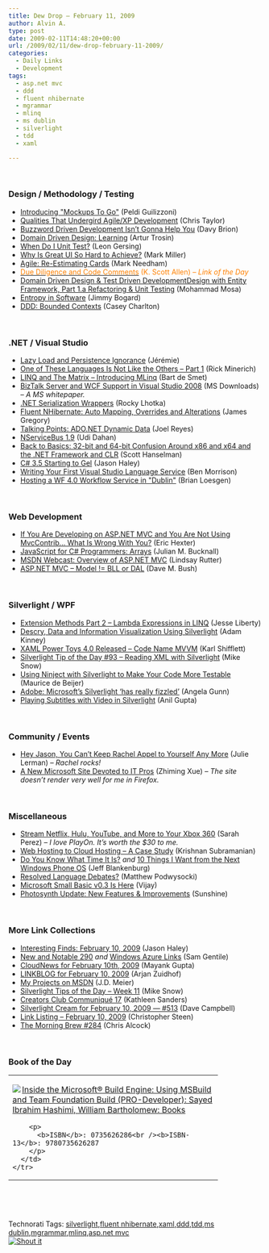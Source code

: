 ```yaml
---
title: Dew Drop – February 11, 2009
author: Alvin A.
type: post
date: 2009-02-11T14:48:20+00:00
url: /2009/02/11/dew-drop-february-11-2009/
categories:
  - Daily Links
  - Development
tags:
  - asp.net mvc
  - ddd
  - fluent nhibernate
  - mgrammar
  - mlinq
  - ms dublin
  - silverlight
  - tdd
  - xaml

---
```

&#160;

### Design / Methodology / Testing

  * <a href="http://www.balsamiq.com/blog/?p=617" target="_blank">Introducing "Mockups To Go"</a> (Peldi Guilizzoni)
  * <a href="http://www.lostechies.com/blogs/agilecruz/archive/2009/02/10/qualities-the-undergird-agile-xp-development.aspx" target="_blank">Qualities That Undergird Agile/XP Development</a> (Chris Taylor)
  * <a href="http://davybrion.com/blog/2009/02/buzzword-driven-development-isnt-gonna-help-you/" target="_blank">Buzzword Driven Development Isn&#8217;t Gonna Help You</a> (Davy Brion)
  * <a href="http://weblogs.asp.net/arturtrosin/archive/2009/02/09/domain-driven-design-learning.aspx" target="_blank">Domain Driven Design: Learning</a> (Artur Trosin)
  * <a href="http://fallenrogue.com/post/77222472/when-do-i-unit-test" target="_blank">When Do I Unit Test?</a> (Leon Gersing)
  * <a href="http://community.devexpress.com/blogs/markmiller/archive/2009/02/06/why-is-great-ui-so-hard-to-achieve.aspx" target="_blank">Why Is Great UI So Hard to Achieve?</a> (Mark Miller)
  * <a href="http://www.markhneedham.com/blog/2009/02/11/agile-re-estimating-cards/" target="_blank">Agile: Re-Estimating Cards</a> (Mark Needham)
  * <a href="http://odetocode.com/Blogs/scott/archive/2009/02/10/12521.aspx" target="_blank"><font color="#ff8000">Due Diligence and Code Comments</font></a> <font color="#ff8000">(K. Scott Allen) <em>– Link of the Day</em></font>
  * <a href="http://mosesofegypt.net/post.aspx?id=7e7f995d-0887-4f08-b430-17f5c887e1be" target="_blank">Domain Driven Design & Test Driven DevelopmentDesign with Entity Framework, Part 1.a Refactoring & Unit Testing</a> (Mohammad Mosa)
  * <a href="http://www.lostechies.com/blogs/jimmy_bogard/archive/2009/02/10/entropy-in-software.aspx" target="_blank">Entropy in Software</a> (Jimmy Bogard)
  * <a href="http://devlicio.us/blogs/casey/archive/2009/02/11/ddd-bounded-contexts.aspx" target="_blank">DDD: Bounded Contexts</a> (Casey Charlton)

&#160;

### .NET / Visual Studio

  * <a href="http://www.thinkbeforecoding.com/post/2009/02/07/Lazy-load-and-persistence-ignorance" target="_blank">Lazy Load and Persistence Ignorance</a> (Jérémie)
  * <a href="http://www.atalasoft.com/cs/blogs/rickm/archive/2009/02/10/one-of-these-languages-is-not-like-the-others-part-1-enforcement-of-abstract-implementation.aspx" target="_blank">One of These Languages Is Not Like the Others &#8211; Part 1</a> (Rick Minerich)
  * <a href="http://dotnet.dzone.com/news/linq-and-matrix-%E2%80%93-introducing" target="_blank">LINQ and The Matrix &#8211; Introducing MLinq</a> (Bart de Smet)
  * <a href="http://www.microsoft.com/downloads/details.aspx?familyid=942b3294-78da-401f-b99c-56c4e9b96e77&displaylang=en&tm" target="_blank">BizTalk Server and WCF Support in Visual Studio 2008</a> (MS Downloads) _– A MS whitepaper._
  * <a href="http://www.lhotka.net/weblog/NETSerializationWrappers.aspx" target="_blank">.NET Serialization Wrappers</a> (Rocky Lhotka)
  * <a href="http://blog.jagregory.com/2009/02/10/fluent-nhibernate-auto-mapping-overrides-and-alterations/" target="_blank">Fluent NHibernate: Auto Mapping, Overrides and Alterations</a> (James Gregory)
  * <a href="http://blogs.msdn.com/publicsector/archive/2009/02/10/talking-points-ado-net-dynamic-data.aspx" target="_blank">Talking Points: ADO.NET Dynamic Data</a> (Joel Reyes)
  * <a href="http://www.udidahan.com/2009/02/07/nservicebus-19/" target="_blank">NServiceBus 1.9</a> (Udi Dahan)
  * <a href="http://www.hanselman.com/blog/BackToBasics32bitAnd64bitConfusionAroundX86AndX64AndTheNETFrameworkAndCLR.aspx" target="_blank">Back to Basics: 32-bit and 64-bit Confusion Around x86 and x64 and the .NET Framework and CLR</a> (Scott Hanselman)
  * <a href="http://jasonhaley.com/blog/archive/2009/02/10/142870.aspx" target="_blank">C# 3.5 Starting to Gel</a> (Jason Haley)
  * <a href="http://www.codeproject.com/KB/recipes/VSLanguageService.aspx" target="_blank">Writing Your First Visual Studio Language Service</a> (Ben Morrison)
  * <a href="http://geekswithblogs.net/bloesgen/archive/2009/02/10/hosting-a-wf-4.0-workflow-service-in-ldquodublinrdquo.aspx" target="_blank">Hosting a WF 4.0 Workflow Service in "Dublin"</a> (Brian Loesgen)

&#160;

### Web Development

  * <a href="http://www.lostechies.com/blogs/hex/archive/2009/02/07/if-you-are-developing-on-asp-net-mvc-and-your-are-not-using-mvccontrib-what-is-wrong-with-you.aspx" target="_blank">If You Are Developing on ASP.NET MVC and You Are Not Using MvcContrib&#8230; What Is Wrong With You?</a> (Eric Hexter)
  * <a href="http://blog.boyet.com/blog/javascriptlessons/javascript-for-c-programmers-arrays/" target="_blank">JavaScript for C# Programmers: Arrays</a> (Julian M. Bucknall)
  * <a href="http://blogs.msdn.com/lindsay/archive/2009/02/10/msdn-webcast-overview-of-asp-net-mvc.aspx" target="_blank">MSDN Webcast: Overview of ASP.NET MVC</a> (Lindsay Rutter)
  * <a href="http://blog.dmbcllc.com/2009/02/11/aspnet-mvc-model-bll-or-dal/" target="_blank">ASP.NET MVC &#8211; Model != BLL or DAL</a> (Dave M. Bush)

&#160;

### Silverlight / WPF

  * <a href="http://silverlight.net/blogs/jesseliberty/archive/2009/02/10/extension-methods-part-2-facilitating-lambda-expressions-in-linq.aspx" target="_blank">Extension Methods Part 2 &#8211; Lambda Expressions in LINQ</a> (Jesse Liberty)
  * <a href="http://adamkinney.com/blog/409/default.aspx" target="_blank">Descry, Data and Information Visualization Using Silverlight</a> (Adam Kinney)
  * <a href="http://karlshifflett.wordpress.com/2009/02/10/xaml-power-toys-40-released-code-name-mvvm/" target="_blank">XAML Power Toys 4.0 Released &#8211; Code Name MVVM</a> (Karl Shifflett)
  * <a href="http://silverlight.net/blogs/msnow/archive/2009/02/10/silverlight-tip-of-the-day-93-reading-xml-with-silverlight.aspx" target="_blank">Silverlight Tip of the Day #93 &#8211; Reading XML with Silverlight</a> (Mike Snow)
  * <a href="http://msmvps.com/blogs/theproblemsolver/archive/2009/02/09/using-ninject-with-silverlight-to-make-you-code-more-testable.aspx" target="_blank">Using Ninject with Silverlight to Make Your Code More Testable</a> (Maurice de Beijer)
  * <a href="http://www.betanews.com/article/Adobe_Microsofts_Silverlight_has_really_fizzled/1234310146" target="_blank">Adobe: Microsoft&#8217;s Silverlight &#8216;has really fizzled&#8217;</a> (Angela Gunn)
  * <a href="http://www.codeproject.com/KB/silverlight/Show_Titles_with_Media.aspx" target="_blank">Playing Subtitles with Video in Silverlight</a> (Anil Gupta)

&#160;

### Community / Events

  * <a href="http://www.thedatafarm.com/blog/2009/02/10/HeyJasonYouCantKeepRachelAppelToYourselfAnyMore.aspx" target="_blank">Hey Jason, You Can&#8217;t Keep Rachel Appel to Yourself Any More</a> (Julie Lerman) _– Rachel rocks!_
  * <a href="http://blogs.msdn.com/zxue/archive/2009/02/10/a-new-microsoft-site-devoted-to-it-pros-thrive.aspx" target="_blank">A New Microsoft Site Devoted to IT Pros</a> (Zhiming Xue) _– The site doesn’t render very well for me in Firefox._

&#160;

### Miscellaneous

  * <a href="http://on10.net/blogs/sarahintampa/Stream-Netflix-Hulu-YouTube-and-More-to-Your-Xbox-360/" target="_blank">Stream Netflix, Hulu, YouTube, and More to Your Xbox 360</a> (Sarah Perez) _– I love PlayOn. It’s worth the $30 to me._
  * <a href="http://www.cloudave.com/link/web-hosting-to-cloud-hosting-a-case-study" target="_blank">Web Hosting to Cloud Hosting &#8211; A Case Study</a> (Krishnan Subramanian)
  * <a href="http://jeffblankenburg.com/2009/02/do-you-know-what-time-it-is.aspx" target="_blank">Do You Know What Time It Is?</a>&#160;_and_&#160;<a href="http://jeffblankenburg.com/2009/02/10-things-i-want-from-next-windows.aspx" target="_blank">10 Things I Want from the Next Windows Phone OS</a> (Jeff Blankenburg)
  * <a href="http://weblogs.asp.net/podwysocki/archive/2009/02/10/resolved-language-debates.aspx" target="_blank">Resolved Language Debates?</a> (Matthew Podwysocki)
  * <a href="http://blogs.msdn.com/smallbasic/archive/2009/02/10/microsoft-small-basic-v0-3-is-here.aspx" target="_blank">Microsoft Small Basic v0.3 Is Here</a> (Vijay)
  * <a href="http://feedproxy.google.com/~r/liveside/~3/EwVHsAiKH4U/photosynth-update-new-features-amp-improvements.aspx" target="_blank">Photosynth Update: New Features & Improvements</a> (Sunshine)

&#160;

### More Link Collections

  * <a href="http://jasonhaley.com/blog/archive/2009/02/10/142865.aspx" target="_blank">Interesting Finds: February 10, 2009</a> (Jason Haley)
  * <a href="http://samgentile.com/Web/new-and-notable/new-and-notable-290/" target="_blank">New and Notable 290</a>&#160;_and_&#160;<a href="http://samgentile.com/Web/azure-cloud-services/windows-azure-links/" target="_blank">Windows Azure Links</a> (Sam Gentile)
  * <a href="http://www.cloudave.com/link/cloudnews-for-february-10th-2009" target="_blank">CloudNews for February 10th, 2009</a> (Mayank Gupta)
  * <a href="http://www.arjansworld.com/2009/02/10/linkblog-for-february-10-2009/" target="_blank">LINKBLOG for February 10, 2009</a> (Arjan Zuidhof)
  * <a href="http://blogs.msdn.com/jmeier/archive/2009/02/10/my-projects-on-msdn.aspx" target="_blank">My Projects on MSDN</a> (J.D. Meier)
  * <a href="http://blogs.msdn.com/webdevtools/archive/2009/02/10/silverlight-tips-of-the-day-week-11.aspx" target="_blank">Silverlight Tips of the Day &#8211; Week 11</a> (Mike Snow)
  * <a href="http://blogs.msdn.com/xna/archive/2009/02/10/creators-club-communiqu-17.aspx" target="_blank">Creators Club Communiqué 17</a> (Kathleen Sanders)
  * <a href="http://geekswithblogs.net/WynApseTechnicalMusings/archive/2009/02/10/129323.aspx" target="_blank">Silverlight Cream for February 10, 2009 &#8212; #513</a> (Dave Campbell)
  * <a href="http://dotnetjunkies.com/WebLog/csteen/archive/2009/02/11/575806.aspx" target="_blank">Link Listing &#8211; February 10, 2009</a> (Christopher Steen)
  * <a href="http://blog.cwa.me.uk/2009/02/11/the-morning-brew-284/" target="_blank">The Morning Brew #284</a> (Chris Alcock)

&#160;

### Book of the Day

<div style="padding-bottom: 0px; margin: 0px; padding-left: 0px; padding-right: 0px; display: inline; float: none; padding-top: 0px" id="scid:7dc1bd33-94bd-46fd-a20b-0131235bcd47:9a385cde-55b7-4345-8b3a-349c653ec07c" class="wlWriterSmartContent">
  <table cellspacing="0" cellpadding="2" width="400" border="0" unselectable="on">
    <tr>
      <td valign="top" width="400">
        <p>
          <a title="Inside the Microsoft&reg; Build Engine: Using MSBuild and Team Foundation Build (PRO-Developer): Sayed Ibrahim Hashimi, William Bartholomew: Books" href="http://www.amazon.com/exec/obidos/ASIN/0735626286/alvinashcraft-20"><img data-recalc-dims="1" decoding="async" src="https://i0.wp.com/images.amazon.com/images/P/0735626286.01.MZZZZZZZ.jpg?w=660" border="0" align="left" style="float:left" />Inside the Microsoft&reg; Build Engine: Using MSBuild and Team Foundation Build (PRO-Developer): Sayed Ibrahim Hashimi, William Bartholomew: Books</a>
        </p>
        
        <p>
          <b>ISBN</b>: 0735626286<br /><b>ISBN-13</b>: 9780735626287
        </p>
      </td>
    </tr>
  </table>
</div>

&#160;

<div style="padding-bottom: 0px; margin: 0px; padding-left: 0px; padding-right: 0px; display: inline; float: none; padding-top: 0px" id="scid:C16BAC14-9A3D-4c50-9394-FBFEF7A93539:054e7df0-8ded-49ad-833f-d5ed4b5a60e4" class="wlWriterSmartContent">
  <!--dotnetkickit-->
</div>

&#160;

<div style="padding-bottom: 0px; margin: 0px; padding-left: 0px; padding-right: 0px; display: inline; float: none; padding-top: 0px" id="scid:0767317B-992E-4b12-91E0-4F059A8CECA8:ac89cce7-cc6c-4485-9380-a6082766ea69" class="wlWriterSmartContent">
  Technorati Tags: <a href="http://technorati.com/tags/silverlight" rel="tag">silverlight</a>,<a href="http://technorati.com/tags/fluent+nhibernate" rel="tag">fluent nhibernate</a>,<a href="http://technorati.com/tags/xaml" rel="tag">xaml</a>,<a href="http://technorati.com/tags/ddd" rel="tag">ddd</a>,<a href="http://technorati.com/tags/tdd" rel="tag">tdd</a>,<a href="http://technorati.com/tags/ms+dublin" rel="tag">ms dublin</a>,<a href="http://technorati.com/tags/mgrammar" rel="tag">mgrammar</a>,<a href="http://technorati.com/tags/mlinq" rel="tag">mlinq</a>,<a href="http://technorati.com/tags/asp.net+mvc" rel="tag">asp.net mvc</a>
</div>

<div class="wlWriterHeaderFooter" style="margin:0px; padding:0px 0px 0px 0px;">
  <div class="shoutIt">
    <a rev="vote-for" href="http://dotnetshoutout.com/Submit?url=http%3a%2f%2fwww.alvinashcraft.com%2f2009%2f02%2f11%2fdew-drop-february-11-2009%2f&title=Dew+Drop+-+February+11%2c+2009"><img decoding="async" alt="Shout it" src="http://dotnetshoutout.com/image.axd?url=https://morningdew-bpc6g3a0fgaxdxcu.eastus2-01.azurewebsites.net/2009/02/11/dew-drop-february-11-2009/" style="border:0px" /></a>
  </div>
</div>